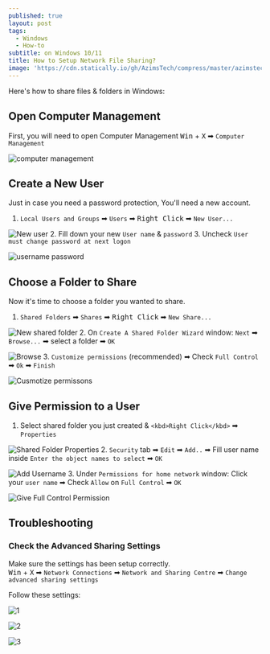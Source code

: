 ```yaml
---
published: true
layout: post
tags:
  - Windows
  - How-to
subtitle: on Windows 10/11
title: How to Setup Network File Sharing?
image: 'https://cdn.statically.io/gh/AzimsTech/compress/master/azimstech.github.io/k02TwQS.png'
---
```

Here's how to share files & folders in Windows:


## Open Computer Management

First, you will need to open   Computer Management
<kbd>Win</kbd> + <kbd>X</kbd> ➡ `Computer Management`  

![computer management](https://cdn.statically.io/gh/AzimsTech/compress/master/azimstech.github.io/FqQauc5.png)

## Create a New User

Just in case you need a password protection, You'll need a new account.

1. `Local Users and Groups` ➡ `Users` ➡ <kbd>Right Click</kbd> ➡ `New User...`  

![New user](https://cdn.statically.io/gh/AzimsTech/compress/master/azimstech.github.io/0BpBpqJ.png)
2. Fill down your new `User name` & `password`
3. Uncheck `User must change password at next logon`  

![username password](https://cdn.statically.io/gh/AzimsTech/compress/master/azimstech.github.io/zKQUo5G.png)

## Choose a Folder to Share

Now it's time to choose a folder you wanted to share.  

1. `Shared Folders` ➡ `Shares` ➡ <kbd>Right Click</kbd> ➡ `New Share...`    

![New shared folder](https://cdn.statically.io/gh/AzimsTech/compress/master/azimstech.github.io/VSiSdqR.png)
2. On `Create A Shared Folder Wizard` window: `Next` ➡ `Browse...` ➡ select a folder ➡ `OK`  

![Browse](https://cdn.statically.io/gh/AzimsTech/compress/master/azimstech.github.io/wo4rtZh.png)
3. `Customize permissions` (recommended) ➡ Check `Full Control` ➡ `Ok` ➡ `Finish`  

![Cusmotize permissons](https://cdn.statically.io/gh/AzimsTech/compress/master/azimstech.github.io/f2sLUkz.png)

## Give Permission to a User

1. Select shared folder you just created & `<kbd>Right Click</kbd>` ➡ `Properties`  

![Shared Folder Properties](https://cdn.statically.io/gh/AzimsTech/compress/master/azimstech.github.io/NlIE6Tr.png)
2. `Security` tab ➡ `Edit` ➡ `Add..` ➡ Fill user name inside `Enter the object names to select` ➡ `OK`  

![Add Username](https://cdn.statically.io/gh/AzimsTech/compress/master/azimstech.github.io/PTh8DSZ.png)
3. Under `Permissions for home network` window: Click your `user name` ➡ Check `Allow` on `Full Control` ➡ `OK`  

![Give Full Control Permission](https://cdn.statically.io/gh/AzimsTech/compress/master/azimstech.github.io/YwDnJjF.png)

## Troubleshooting

### Check the Advanced Sharing Settings

Make sure the settings has been setup correctly.  
<kbd>Win</kbd> + <kbd>X</kbd> ➡ `Network Connections` ➡ `Network and Sharing Centre` ➡ `Change advanced sharing settings`  

Follow these settings:  

![1](https://cdn.statically.io/gh/AzimsTech/compress/master/azimstech.github.io/Zx1l2hv.png)  

![2](https://cdn.statically.io/gh/AzimsTech/compress/master/azimstech.github.io/Jv8NwlE.png)  

![3](https://cdn.statically.io/gh/AzimsTech/compress/master/azimstech.github.io/L3eLRfG.png)
